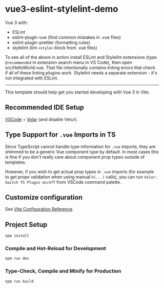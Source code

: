 # vue3-eslint-stylelint-demo

Vue 3 with:
* ESLint
* eslint-plugin-vue (find common mistakes in .vue files)
* eslint-plugin-prettier (formatting rules)
* stylelint (lint `<style>` block from .vue files)

To see all of the above in action install ESLint and Stylelint extensions (type `@recommended` in extension search menu in VS Code), then open src/HelloWorld.vue. That file intentionally contains linting errors that check if all of these linting plugins work. Stylelint needs a separate extension - it's not integrated with ESLint.

---

This template should help get you started developing with Vue 3 in Vite.

## Recommended IDE Setup

[VSCode](https://code.visualstudio.com/) + [Volar](https://marketplace.visualstudio.com/items?itemName=johnsoncodehk.volar) (and disable Vetur).

## Type Support for `.vue` Imports in TS

Since TypeScript cannot handle type information for `.vue` imports, they are shimmed to be a generic Vue component type by default. In most cases this is fine if you don't really care about component prop types outside of templates.

However, if you wish to get actual prop types in `.vue` imports (for example to get props validation when using manual `h(...)` calls), you can run `Volar: Switch TS Plugin on/off` from VSCode command palette.

## Customize configuration

See [Vite Configuration Reference](https://vitejs.dev/config/).

## Project Setup

```sh
npm install
```

### Compile and Hot-Reload for Development

```sh
npm run dev
```

### Type-Check, Compile and Minify for Production

```sh
npm run build
```
